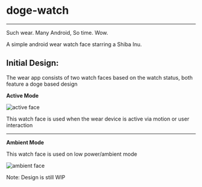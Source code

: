 # **doge-watch**
------------------
Such wear. Many Android, So time. Wow.

A simple android wear watch face starring a Shiba Inu.

**Initial Design:**
------------------

The wear app consists of two watch faces based on the watch status, both feature a doge based design

**Active Mode**

![active face](https://cloud.githubusercontent.com/assets/9742449/17652804/8126edf6-627e-11e6-8275-9adf32db96ff.png)

This watch face is used when the wear device is active via motion or user interaction

----------------------------
**Ambient Mode**

This watch face is used on low power/ambient mode

![ambient face](https://cloud.githubusercontent.com/assets/9742449/17652805/812a33d0-627e-11e6-83f0-7945ab7db8d1.png)

Note: Design is still WIP
